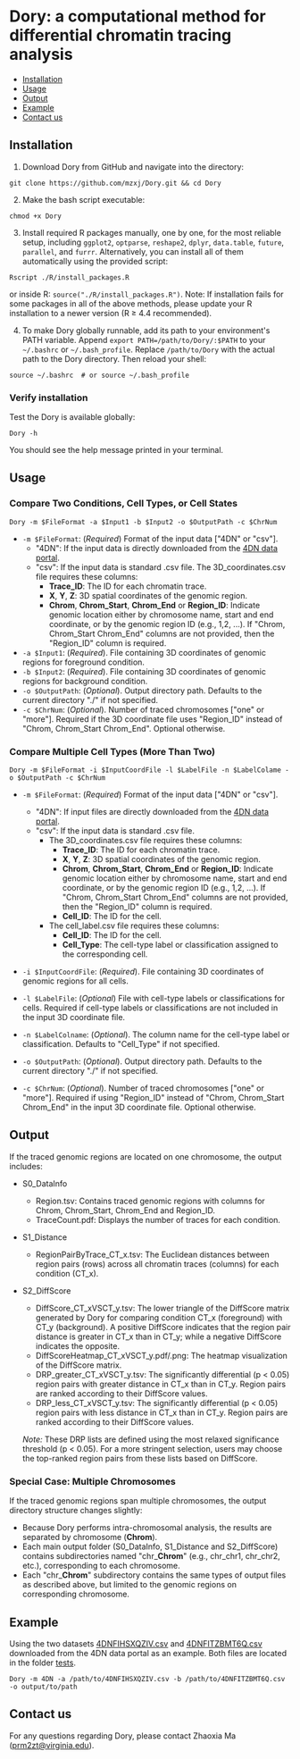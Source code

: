 # Dory: a computational method for differential chromatin tracing analysis
- [Installation](#Installation)
- [Usage](#Usage)
- [Output](#Output)
- [Example](#Example)
- [Contact us](#Contact-us)
## Installation
1. Download Dory from GitHub and navigate into the directory:
```
git clone https://github.com/mzxj/Dory.git && cd Dory
```
2. Make the bash script executable:
```
chmod +x Dory
```
3. Install required R packages manually, one by one, for the most reliable setup, including `ggplot2`, `optparse`, `reshape2`, `dplyr`, `data.table`, `future`, `parallel`, and `furrr`. Alternatively, you can install all of them automatically using the provided script:
```
Rscript ./R/install_packages.R
```
or inside R: ```source("./R/install_packages.R")```. Note: If installation fails for some packages in all of the above methods, please update your R installation to a newer version (R ≥ 4.4 recommended).

4. To make Dory globally runnable, add its path to your environment's PATH variable. Append `export PATH=/path/to/Dory/:$PATH` to your `~/.bashrc` or `~/.bash_profile`. Replace `/path/to/Dory` with the actual path to the Dory directory. Then reload your shell:
```
source ~/.bashrc  # or source ~/.bash_profile
```
### Verify installation
Test the Dory is available globally:
```
Dory -h
```
You should see the help message printed in your terminal.




## Usage
### Compare Two Conditions, Cell Types, or Cell States
```
Dory -m $FileFormat -a $Input1 -b $Input2 -o $OutputPath -c $ChrNum
```
- `-m $FileFormat`: (*Required*) Format of the input data ["4DN" or "csv"]. 
    - "4DN": If the input data is directly downloaded from the [4DN data portal](https://data.4dnucleome.org/resources/data-collections/chromatin-tracing-datasets). 
    - "csv": If the input data is standard .csv file. The 3D_coordinates.csv file requires these columns:
        - **Trace_ID**: The ID for each chromatin trace.
        - **X**, **Y**, **Z**: 3D spatial coordinates of the genomic region.
        - **Chrom**, **Chrom_Start**, **Chrom_End** or **Region_ID**: Indicate genomic location either by chromosome name, start and end coordinate, or by the genomic region ID (e.g., 1,2, ...). If "Chrom, Chrom_Start Chrom_End" columns are not provided, then the "Region_ID" column is required. 
- `-a $Input1`: (*Required*). File containing 3D coordinates of genomic regions for foreground condition. 
- `-b $Input2`: (*Required*). File containing 3D coordinates of genomic regions for background condition.
- `-o $OutputPath`: (*Optional*). Output directory path. Defaults to the current directory "./" if not specified.
- `-c $ChrNum`: (*Optional*). Number of traced chromosomes ["one" or "more"]. Required if the 3D coordinate file uses "Region_ID" instead of "Chrom, Chrom_Start Chrom_End". Optional otherwise. 


### Compare Multiple Cell Types (More Than Two)
```
Dory -m $FileFormat -i $InputCoordFile -l $LabelFile -n $LabelColame -o $OutputPath -c $ChrNum
```
- `-m $FileFormat`: (*Required*) Format of the input data ["4DN" or "csv"]. 
    - "4DN": If input files are directly downloaded from the [4DN data portal](https://data.4dnucleome.org/resources/data-collections/chromatin-tracing-datasets). 
    - "csv": If the input data is standard .csv file. 
        - The 3D_coordinates.csv file requires these columns:
            - **Trace_ID**: The ID for each chromatin trace.
            - **X**, **Y**, **Z**: 3D spatial coordinates of the genomic region.
            - **Chrom**, **Chrom_Start**, **Chrom_End** or **Region_ID**: Indicate genomic location either by chromosome name, start and end coordinate, or by the genomic region ID (e.g., 1,2, ...). If "Chrom, Chrom_Start Chrom_End" columns are not provided,  then the "Region_ID" column is required. 
            - **Cell_ID**: The ID for the cell.
        - The cell_label.csv file requires these columns:
            - **Cell_ID**: The ID for the cell.
            - **Cell_Type**: The cell-type label or classification assigned to the corresponding cell.

- `-i $InputCoordFile`: (*Required*). File containing 3D coordinates of genomic regions for all cells. 
- `-l $LabelFile`: (*Optional*) File with cell-type labels or classifications for cells. Required if cell-type labels or classifications are not included in the input 3D coordinate file. 
- `-n $LabelColname`: (*Optional*). The column name for the cell-type label or classification. Defaults to "Cell_Type" if not specified.
- `-o $OutputPath`: (*Optional*). Output directory path. Defaults to the current directory "./" if not specified.
- `-c $ChrNum`: (*Optional*). Number of traced chromosomes ["one" or "more"]. Required if using "Region_ID" instead of "Chrom, Chrom_Start Chrom_End" in the input 3D coordinate file. Optional otherwise. 


## Output
If the traced genomic regions are located on one chromosome, the output includes:
- S0_DataInfo
    - Region.tsv: Contains traced genomic regions with columns for Chrom, Chrom_Start, Chrom_End and Region_ID.
    - TraceCount.pdf: Displays the number of traces for each condition.
- S1_Distance
    - RegionPairByTrace_CT_x.tsv: The Euclidean distances between region pairs (rows) across all chromatin traces (columns) for each condition (CT_x).
- S2_DiffScore
    - DiffScore_CT_xVSCT_y.tsv: The lower triangle of the DiffScore matrix generated by Dory for comparing condition CT_x (foreground) with CT_y (background). A positive DiffScore indicates that the region pair distance is greater in CT_x than in CT_y; while a negative DiffScore indicates the opposite.
    - DiffScoreHeatmap_CT_xVSCT_y.pdf/.png: The heatmap visualization of the DiffScore matrix. 
    - DRP_greater_CT_xVSCT_y.tsv: The significantly differential (p < 0.05) region pairs with greater distance in CT_x than in CT_y. Region pairs are ranked according to their DiffScore values. 
    - DRP_less_CT_xVSCT_y.tsv: The significantly differential (p < 0.05) region pairs with less distance in CT_x than in CT_y. Region pairs are ranked according to their DiffScore values.
      
    *Note:* These DRP lists are defined using the most relaxed significance threshold (p < 0.05). For a more stringent selection, users may choose the top-ranked region pairs from these lists based on DiffScore.
### Special Case: Multiple Chromosomes
If the traced genomic regions span multiple chromosomes, the output directory structure changes slightly:
- Because Dory performs intra-chromosomal analysis, the results are separated by chromosome (**Chrom**).
- Each main output folder (S0_DataInfo, S1_Distance and S2_DiffScore) contains subdirectories named "chr_**Chrom**" (e.g., chr_chr1, chr_chr2, etc.), corresponding to each chromosome.
- Each "chr_**Chrom**" subdirectory contains the same types of output files as described above, but limited to the genomic regions on corresponding chromosome.

## Example
Using the two datasets [4DNFIHSXQZIV.csv](https://data.4dnucleome.org/files-processed/4DNFIHSXQZIV/) and [4DNFITZBMT6Q.csv](https://data.4dnucleome.org/files-processed/4DNFITZBMT6Q/) downloaded from the 4DN data portal as an example. Both files are located in the folder [tests](https://github.com/mzxj/Dory/tree/main/tests).
```
Dory -m 4DN -a /path/to/4DNFIHSXQZIV.csv -b /path/to/4DNFITZBMT6Q.csv -o output/to/path 
```


## Contact us
For any questions regarding Dory, please contact Zhaoxia Ma (prm2zt@virginia.edu).
